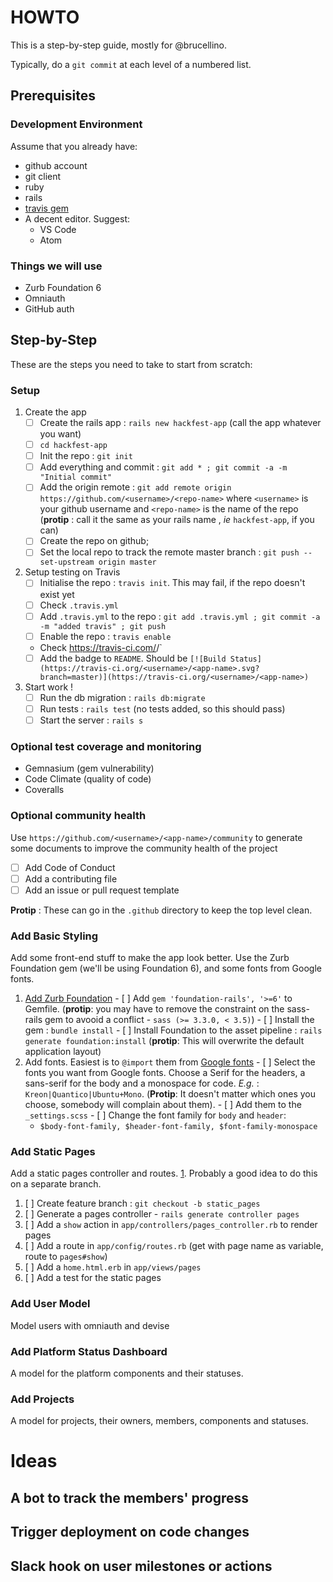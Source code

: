 # HOWTO

This is a step-by-step guide, mostly for @brucellino. 

Typically, do a `git commit` at each level of a numbered list.

## Prerequisites

### Development Environment 

Assume that you already have:

<!-- TODO : add links to how to get these -->
 - github account
 - git client
 - ruby
 - rails
 - [travis gem](https://github.com/travis-ci/travis.rb#readme)
 - A decent editor. Suggest: 
   - VS Code
   - Atom

### Things we will use 

  - Zurb Foundation 6
  - Omniauth
  - GitHub auth

## Step-by-Step 

These are the steps you need to take to start from scratch:

### Setup

  1. Create the app
      - [ ] Create the rails app : `rails new hackfest-app` (call the app whatever you want)
      - [ ] `cd hackfest-app`
      - [ ] Init the repo : `git init`
      - [ ] Add everything and commit : `git add * ; git commit -a -m "Initial commit"`
      - [ ] Add the origin remote : `git add remote origin https://github.com/<username>/<repo-name>` where `<username>` is your github username and `<repo-name>` is the name of the repo (**protip** : call it the same as your rails name , _ie_ `hackfest-app`, if you can)
      - [ ] Create the repo on github;
      - [ ] Set the local repo to track the remote master branch : `git push --set-upstream origin master`
  1. Setup testing on Travis
      - [ ] Initialise the repo : `travis init`. This may fail, if the repo doesn't exist yet <!-- maybe enable first ? -->
      - [ ] Check `.travis.yml`
      - [ ] Add `.travis.yml` to the repo : `git add .travis.yml ; git commit -a -m "added travis" ; git push`
      - [ ] Enable the repo : `travis enable`
      - Check https://travis-ci.com/<username>/<app-name>` 
      - [ ] Add the badge to `README`. Should be `[![Build Status](https://travis-ci.org/<username>/<app-name>.svg?branch=master)](https://travis-ci.org/<username>/<app-name>)`
  1. Start work ! 
      - [ ] Run the db migration : `rails db:migrate`
      - [ ] Run tests : `rails test` (no tests added, so this should pass)
      - [ ] Start the server : `rails s`

### Optional test coverage and monitoring

  - Gemnasium (gem vulnerability)
  - Code Climate (quality of code)
  - Coveralls 

### Optional community health

Use `https://github.com/<username>/<app-name>/community` to generate some documents to improve the community health of the project

  - [ ] Add Code of Conduct
  - [ ] Add a contributing file
  - [ ] Add an issue or pull request template

**Protip** : These can go in the `.github` directory to keep the top level clean.

### Add Basic Styling

Add some front-end stuff to make the app look better. 
Use the Zurb Foundation gem (we'll be using Foundation 6), and some fonts from Google fonts.

  1. [Add Zurb Foundation](https://github.com/zurb/foundation-rails)
    - [ ] Add `gem 'foundation-rails', '>=6'` to Gemfile. (**protip**: you may have to remove the constraint on the sass-rails gem to avooid a conflict - `sass (>= 3.3.0, < 3.5)`)
    - [ ] Install the gem : `bundle install`
    - [ ] Install Foundation to the asset pipeline : `rails generate foundation:install` (**protip**: This will overwrite the default application layout)
  1. Add fonts. Easiest is to `@import` them from [Google fonts](https://fonts.google.com)
    - [ ] Select the fonts you want from Google fonts. Choose a Serif for the headers, a sans-serif for the body and a monospace for code. _E.g._ : `Kreon|Quantico|Ubuntu+Mono`. (**Protip**: It doesn't matter which ones you choose, somebody will complain about them).
    - [ ] Add them to the `_settings.scss`
    - [ ] Change the font family for `body` and `header`: 
      - `$body-font-family, $header-font-family, $font-family-monospace`


### Add Static Pages

Add a static pages controller and routes. [1](http://blog.teamtreehouse.com/static-pages-ruby-rails). Probably a good idea to do this on a separate branch.

  1. [ ] Create feature branch : `git checkout -b static_pages`
  1. [ ] Generate a pages controller - `rails generate controller pages`
  1. [ ] Add a `show` action in `app/controllers/pages_controller.rb` to render pages
  1. [ ] Add a route in `app/config/routes.rb` (get with page name as variable, route to `pages#show`)
  1. [ ] Add a `home.html.erb` in `app/views/pages`
  1. [ ] Add a test for the static pages


### Add User Model

Model users with omniauth and devise

### Add Platform Status Dashboard

A model for the platform components and their statuses.

### Add Projects

A model for projects, their owners, members, components and statuses.

# Ideas

## A bot to track the members' progress

## Trigger deployment on code changes

## Slack hook on user milestones or actions